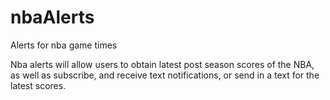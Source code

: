# nbaAlerts
Alerts for nba game times

Nba alerts will allow users to obtain latest post season scores of the NBA, as well as subscribe, and receive text notifications, or send in a text for the latest scores.
